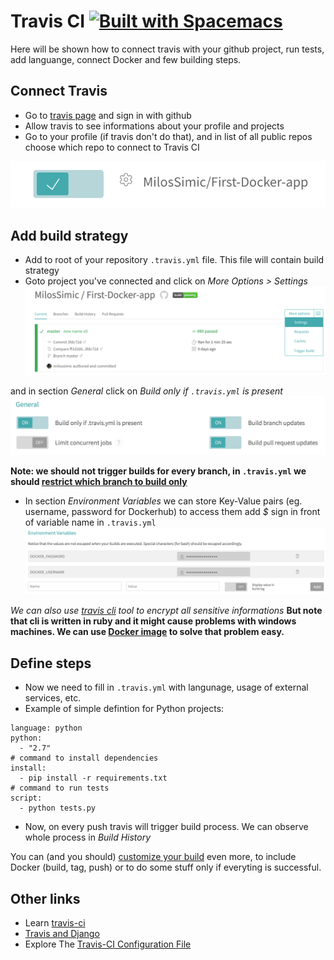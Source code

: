 # Travis CI [![Built with Spacemacs](https://cdn.rawgit.com/syl20bnr/spacemacs/442d025779da2f62fc86c2082703697714db6514/assets/spacemacs-badge.svg)](http://spacemacs.org)
Here will be shown how to connect travis with your github project, run tests, add languange, connect Docker and few building steps.

## Connect Travis
* Go to [travis page](http://travis-ci.org/) and sign in with github
* Allow travis to see informations about your profile and projects
* Go to your profile (if travis don't do that), and in list of all public repos choose which repo to connect to Travis CI

![Allow build project](/images/allow_build.png)

## Add build strategy
* Add to root of your repository ```.travis.yml``` file. This file will contain build strategy
* Goto project you've connected and click on *More Options > Settings*
![Allow build project](/images/options.png)

and in section _General_ click on _Build only if ```.travis.yml``` is present_
![Allow build project](/images/allowed_options.png)

**Note: we should not trigger builds for every branch, in ```.travis.yml``` we should [restrict which branch to build only](https://docs.travis-ci.com/user/customizing-the-build/#Building-Specific-Branches)**

* In section _Environment Variables_ we can store Key-Value pairs (eg. username, password for Dockerhub) to access them add _$_ sign in front of variable name in ```.travis.yml```
![Allow build project](/images/env.png)

_We can also use [travis cli](https://docs.travis-ci.com/user/encryption-keys/) tool to encrypt all sensitive informations_ **But note that cli is written in ruby and it might cause problems with windows machines. We can use [Docker image](https://github.com/MilosSimic/mytravis) to solve that problem easy.**

## Define steps
* Now we need to fill in ```.travis.yml``` with langunage, usage of external services, etc.
* Example of simple defintion for Python projects:

```
language: python
python:
  - "2.7"
# command to install dependencies
install:
  - pip install -r requirements.txt
# command to run tests
script:
  - python tests.py
```

* Now, on every push travis will trigger build process. We can observe whole process in _Build History_

You can (and you should) [customize your build](https://docs.travis-ci.com/user/customizing-the-build) even more, to include Docker (build, tag, push) or to do some stuff only if everyting is successful.

## Other links
* Learn [travis-ci](https://github.com/dwyl/learn-travis/blob/master/README.md#environment-variables-travis.yml)
* [Travis and Django](https://godjango.com/25-travis-ci-and-coveralls/)
* Explore The [Travis-CI Configuration File](http://blog.tgrrtt.com/exploring-the-travisci-configuration-file)
